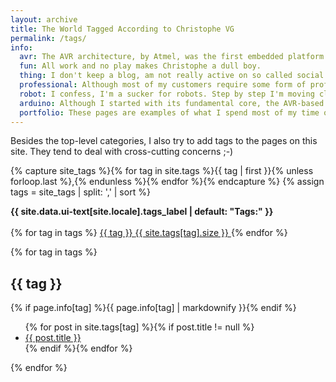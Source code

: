 ```yaml
---
layout: archive
title: The World Tagged According to Christophe VG
permalink: /tags/
info:
  avr: The AVR architecture, by Atmel, was the first embedded platform I encountered when I entered the hardware space. A lot of my first steps involved this series of MCUs.
  fun: All work and no play makes Christophe a dull boy.
  thing: I don't keep a blog, am not really active on so called social networks, but I sometimes feel the need to write down my very personal opinion about _things_.
  professional: Although most of my customers require some form of professional discretion about their projects. Sometimes I can share some abstract information.
  robot: I confess, I'm a sucker for robots. Step by step I'm moving closer to the point where I'm able to design and build my very own robot.
  arduino: Although I started with its fundamental core, the AVR-based microcontrollers, Arduino and I cross paths now and then.
  portfolio: These pages are examples of what I spend most of my time on. It contains projects and activities, both commercial and pro-bono. Visit my [portfolio section](/portfolio) for a more elaborate overview.
---
```


Besides the top-level categories, I also try to add tags to the pages on this site. They tend to deal with cross-cutting concerns ;-)

{% capture site_tags %}{% for tag in site.tags %}{{ tag | first }}{% unless forloop.last %},{% endunless %}{% endfor %}{% endcapture %}
{% assign tags = site_tags | split: ',' | sort %}
 
<div id="tags">
  <strong>
    <i class="fa fa-fw fa-tags" aria-hidden="true"></i>
    {{ site.data.ui-text[site.locale].tags_label | default: "Tags:" }}
  </strong>
  <br><br>
  <span itemprop="keywords">
    {% for tag in tags %}
      <a href="#{{ tag | cgi_escape }}" class="page__taxonomy-item">
        {{ tag }}
        <span>{{ site.tags[tag].size }}</span>
      </a>
    {% endfor %}
  </span>
 
  {% for tag in tags %}
  <h2 id="{{ tag | cgi_escape }}">{{ tag }}</h2>
  {% if page.info[tag] %}{{ page.info[tag] | markdownify }}{% endif %}
  <ul class="posts">
    {% for post in site.tags[tag] %}{% if post.title != null %}
    <li><a href="{{ post.url }}">{{ post.title }}</a></li>
    {% endif %}{% endfor %}
  </ul>
  {% endfor %}
</div>
